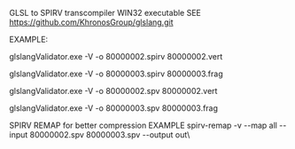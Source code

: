 GLSL to SPIRV transcompiler
WIN32 executable
SEE https://github.com/KhronosGroup/glslang.git

EXAMPLE: 

glslangValidator.exe -V -o 80000002.spirv 80000002.vert

glslangValidator.exe -V -o 80000003.spirv 80000003.frag

glslangValidator.exe -V -o 80000002.spv 80000002.vert

glslangValidator.exe -V -o 80000003.spv 80000003.frag

SPIRV REMAP for better compression
EXAMPLE
spirv-remap -v --map all --input 80000002.spv 80000003.spv --output out\
